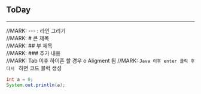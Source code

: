 

## ToDay
---
//MARK: --- : 라인 그리기 <br>
//MARK: # 큰 제목 <br>
//MARK: ## 부 제목 <br>
//MARK: ### 추가 내용 <br>
//MARK: Tab 이후 하이픈 할 경우 o Aligment 됨
//MARK: ```Java 이후 enter 클릭 후 다시 ``` 하면 코드 블럭 생성

```Java
int a = 0;
System.out.println(a);
```

